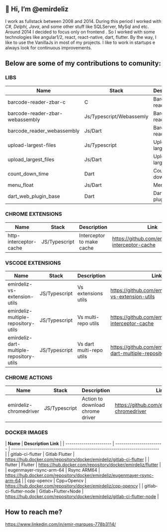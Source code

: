 ## 👋 Hi, I’m @emirdeliz

I work as fullstack between 2008 and 2014. During this period I worked with *C#, Delphi, Java*, and some other stuff like SQLServer, MySql and etc. Around 2014 I decided to focus only on frontend . So I worked with some technologies like angular1/2, react, react-native, dart, flutter. By the way, I like to use the VanillaJs in most of my projects. I like to work in startups e always look for continuous improvements.

## Below are some of my contributions to comunity:

### LIBS

| **Name**                        | **Stack**                | **Description**                    | **Link**                                            |
| ------------------------------- | ------------------------ | ---------------------------------- | --------------------------------------------------- |
| barcode-reader-zbar-c           | C                        | Barcode reader       | https://github.com/emirdeliz/barcode-reader-zbar-c                |
| barcode-reader-zbar-webassembly | Js/Typescript/Webassemly | Barcode reader       | https://www.npmjs.com/package/barcode-reader-zbar-webassembly     |
| barcode_reader_webassembly      | Js/Dart                  | Barcode reader.      | https://pub.dev/packages/barcode_reader_webassembly               |
| upload-largest-files            | Js/Typescript            | Upload large files   | https://www.npmjs.com/package/upload-largest-files                |
| upload_largest_files            | Js/Dart                  | Upload large files   | https://pub.dev/packages/upload_largest_files                     |
| count_down_time                 | Dart                     | Count-down timer     | https://pub.dev/packages/count_down_time                          |
| menu_float                      | Js/Dart                  | Menu float           | https://pub.dev/packages/menu_float                               |
| dart_web_plugin_base            | Dart                     | Dart web plugin base | https://pub.dev/packages/dart_web_plugin_base                     |

### CHROME EXTENSIONS

| **Name**                        | **Stack**                | **Description**                    | **Link**                                            |
| ------------------------------- | ------------------------ | ---------------------------------- | --------------------------------------------------- |
| http-interceptor-cache          | JS/Typescript            | Interceptor to make cache          | https://github.com/emirdeliz/http-interceptor-cache |


### VSCODE EXTENSIONS

| **Name**                            | **Stack**                | **Description**                    | **Link**                                        |
| -------------------------------     | ------------------------ | ---------------------------------- | ----------------------------------------------- |
| emirdeliz-vs-extension-utils             | JS/Typescript | Vs extensions utils      | https://github.com/emirdeliz/emirdeliz-vs-extension-utils      |
| emirdeliz-multiple-repository-utils      | JS/Typescript | Vs multi-repo utils      | https://github.com/emirdeliz/http-interceptor-cache            |
| emirdeliz-dart-multiple-repository-utils | JS/Typescript | Vs dart multi-repo utils | https://github.com/emirdeliz/emirdeliz-dart-multiple-repository-utils |

### CHROME ACTIONS

| **Name**                        | **Stack**                | **Description**                    | **Link**                                            |
| ------------------------------- | ------------------------ | ---------------------------------- | --------------------------------------------------- |
| emirdeliz-chromedriver          | JS/Typescript            | Action to download chrome driver   | https://github.com/emirdeliz/emirdeliz-chromedriver |

### DOCKER IMAGES

| **Name**                | **Description**                **Link**                                                               |
| ----------------------- | ------------------------ | -------------------------------------------------------------------------- |
| gitlab-ci-flutter       | Gitlab Flutter           | https://hub.docker.com/repository/docker/emirdeliz/gitlab-ci-flutter       |
| flutter                 | Flutter                  | https://hub.docker.com/repository/docker/emirdeliz/flutter                 |
| eugenmayer-rsync-arm-64 | Rsync ARM64              | https://hub.docker.com/repository/docker/emirdeliz/eugenmayer-rsync-arm-64 |
| cpp-opencv              | Cpp+Opencv               | https://hub.docker.com/repository/docker/emirdeliz/cpp-opencv              |
| gitlab-ci-flutter-node  | Gitlab+Flutter+Node      | https://hub.docker.com/repository/docker/emirdeliz/gitlab-ci-flutter-node  |

## How to reach me?
 https://www.linkedin.com/in/emir-marques-778b3114/

<!---
emirdeliz/emirdeliz is a ✨ special ✨ repository because its `README.md` (this file) appears on your GitHub profile.
You can click the Preview link to take a look at your changes.
--->
